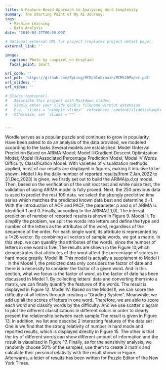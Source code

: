 ```yaml
---
title: A Feature-Based Approach to Analyzing Word Complexity 
summary: The Starting Point of My AI Journey.
tags:
  - Machine Learning
  - Data Analysis
date: '2016-04-27T00:00:00Z'

# Optional external URL for project (replaces project detail page).
external_link: ''

image:
  caption: Photo by rawpixel on Unsplash
  focal_point: Smart

url_code: ''
url_pdf: 'https://github.com/ZpLing/MCM/blob/main/MCM%20Paper.pdf'
url_slides: ''
url_video: ''

# Slides (optional).
#   Associate this project with Markdown slides.
#   Simply enter your slide deck's filename without extension.
#   E.g. `slides = "example-slides"` references `content/slides/example-slides.md`.
#   Otherwise, set `slides = ""`


---
```


Wordle serves as a popular puzzle and continues to grow in popularity. Have been asked to do an analysis of the data provided, we modeled according to the tasks.Several models are established: Model Ⅰ:Interval Prediction Based on ARIMA Model; Model Ⅱ:Gradient Descent Optimization Model; Model Ⅲ:Associated Percentage Prediction Model; Model Ⅳ:Words Difficulty Classification Model. With varieties of visualization methods applied, most of our results are displayed in figures, making it intuitive to be shown. Model Ⅰ:As the daily number of reported results(from 7,Jan,2022 to 31,Dec,2023) is given, we firstly set out to build the ARIMA(p,d,q) model. Then, based on the verification of the unit root test and white noise test, the validation of using ARIMA model is fully proved. Next, the 250 previous data is used to predict the rest 109 data. we select the strongly predictive time series which matches the predicted known data best and determine d=1. With the introduction of ACF and PACF, the parameter p and q of ARIMA is identified 1 and 0. Finally, according to the ARIMA(1,1,0), The interval prediction of number of reported results is shown in Figure 9. Model Ⅱ: To simplify the problem, we split the words into letters and define the type and number of the letters as the attributes of the word, regardless of the sequence of the order. For each single word, its attribute is represented by a 1*26 vector. By combining all vectors of
sample words, we got a matrix. In this step, we can quanlify the attributes of the words, since the number of letters in one word is five. The results are shown in the Figure 10,which demonstrates that attributes of the word affect the percentage of scores in hard mode greatly. Model Ⅲ: This model is actually a supplement to Model Ⅰ . In the Model 1, the predicted data only considers the factor of date and there is a necessity to consider the factor of a given word. And in this section, what we focus is the factor of word, as the factor of date has been discussed in Model 1. By collecting letters’ data and converting them into a matrix, we can finally quantify the features of the words. The result is displayed in Figure 12. Model Ⅳ: Based on the Model Ⅱ, we can score the difficulty of all letters through creating a “Grading System”. Meanwhile, we add up all the scores of letters in one word. Therefore, we are able to score each word and classify words by the difficulty. And we use
scatter diagram to plot the different classifications in different colors in order to clearly present the relationship between each sample.The result is given in Figure 13. In addition, we list and describe 2 interesting features of the data set : One is we find that the strong relativity of number in hard mode and reported results, which is displayed directly in Figure 15. The other is that the try of different words can show different amount of information and the result is visualized in Figure 17. Finally, as for the sensitivity analysis, we randomly choose 50% of the samples, use
them to create 2 matrix and calculate their personal relativity with the result shown in Figure. Afterwards, a letter of results has been written for Puzzle Editor of the New York Times.
